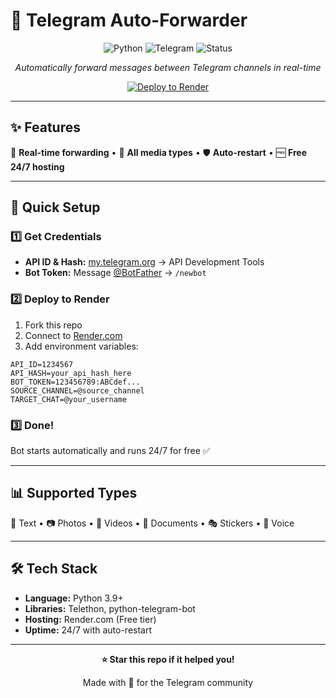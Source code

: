 # 🐍 Telegram Auto-Forwarder

<div align="center">

![Python](https://img.shields.io/badge/Python-3.9+-FF6B6B?style=for-the-badge&logo=python&logoColor=white)
![Telegram](https://img.shields.io/badge/Telegram-2CA5E0?style=for-the-badge&logo=telegram&logoColor=white)
![Status](https://img.shields.io/badge/Status-Active-4ECDC4?style=for-the-badge)

*Automatically forward messages between Telegram channels in real-time*

[![Deploy to Render](https://render.com/images/deploy-to-render-button.svg)](https://render.com/deploy)

</div>

---

## ✨ Features

🔄 **Real-time forwarding** • 📱 **All media types** • 🛡️ **Auto-restart** • 🆓 **Free 24/7 hosting**

---

## 🚀 Quick Setup

### 1️⃣ Get Credentials
- **API ID & Hash:** [my.telegram.org](https://my.telegram.org) → API Development Tools
- **Bot Token:** Message [@BotFather](https://t.me/BotFather) → `/newbot`

### 2️⃣ Deploy to Render
1. Fork this repo
2. Connect to [Render.com](https://render.com)
3. Add environment variables:

```env
API_ID=1234567
API_HASH=your_api_hash_here
BOT_TOKEN=123456789:ABCdef...
SOURCE_CHANNEL=@source_channel
TARGET_CHAT=@your_username
```

### 3️⃣ Done! 
Bot starts automatically and runs 24/7 for free ✅

---

## 📊 Supported Types

💬 Text • 📷 Photos • 🎥 Videos • 📄 Documents • 🎭 Stickers • 🎤 Voice

---

## 🛠️ Tech Stack

- **Language:** Python 3.9+
- **Libraries:** Telethon, python-telegram-bot  
- **Hosting:** Render.com (Free tier)
- **Uptime:** 24/7 with auto-restart

---

<div align="center">

**⭐ Star this repo if it helped you!**

Made with 💙 for the Telegram community

</div>

